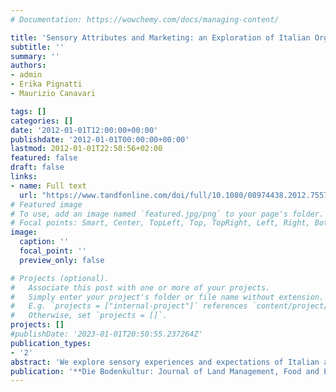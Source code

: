 ```yaml
---
# Documentation: https://wowchemy.com/docs/managing-content/

title: 'Sensory Attributes and Marketing: an Exploration of Italian Organic Producers Perspective'
subtitle: ''
summary: ''
authors:
- admin 
- Erika Pignatti
- Maurizio Canavari 

tags: []
categories: []
date: '2012-01-01T12:00:00+00:00'
publishdate: '2012-01-01T00:00:00+00:00'
lastmod: 2012-01-01T22:50:56+02:00
featured: false
draft: false
links: 
- name: Full text
  url: "https://www.tandfonline.com/doi/full/10.1080/08974438.2012.755718"
# Featured image
# To use, add an image named `featured.jpg/png` to your page's folder.
# Focal points: Smart, Center, TopLeft, Top, TopRight, Left, Right, BottomLeft, Bottom, BottomRight.
image:
  caption: ''
  focal_point: ''
  preview_only: false

# Projects (optional).
#   Associate this post with one or more of your projects.
#   Simply enter your project's folder or file name without extension.
#   E.g. `projects = ["internal-project"]` references `content/project/deep-learning/index.md`.
#   Otherwise, set `projects = []`.
projects: []
#publishDate: '2023-01-01T20:50:55.237264Z'
publication_types: 
- '2'
abstract: 'We explore sensory experiences and expectations of Italian and German organic consumers when purchasing and eating organic food. Ten focus group interviews were performed and the results were analyzed using qualitative content analysis. Outcomes indicated that although sensory attributes are not the main purchase drivers, flavor and odor are the most important in driving consumers choice. Findings also suggested that training consumers sensory abilities offers new market opportunities to organic marketers. From a marketing perspective, Italian consumers seem to equally appreciate nonsubjective as well as subjective marketing information about organic products, whereas in Germany non subjective aspects appear to be predominant.'
publication: '**Die Bodenkultur: Journal of Land Management, Food and Environment**'
---
```

